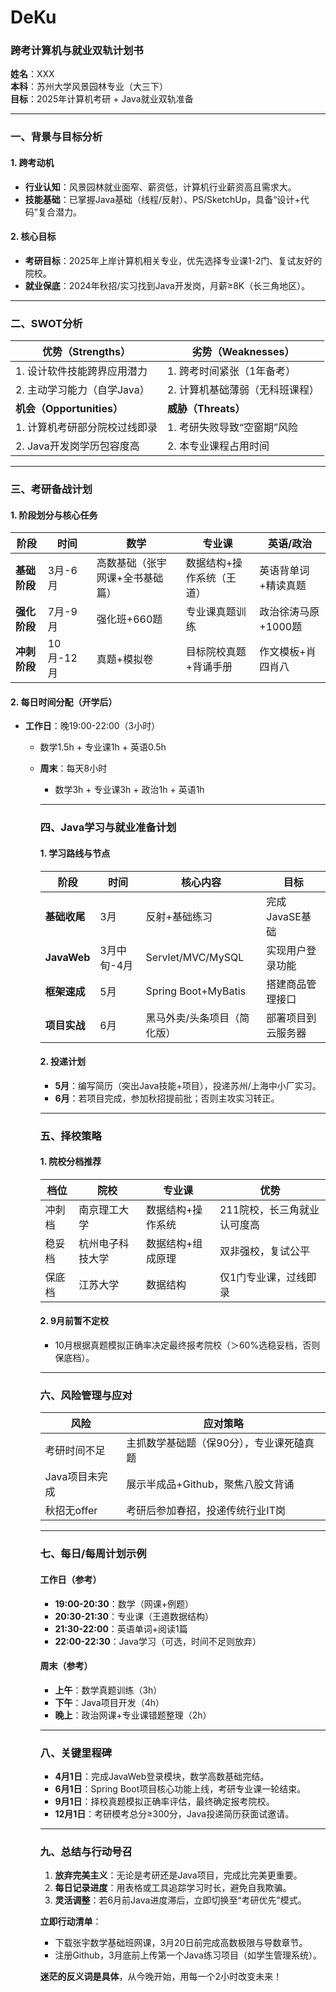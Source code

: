# DeKu
### **跨考计算机与就业双轨计划书**  
**姓名**：XXX  
**本科**：苏州大学风景园林专业（大三下）  
**目标**：2025年计算机考研 + Java就业双轨准备  

---

### **一、背景与目标分析**
#### **1. 跨考动机**  
- **行业认知**：风景园林就业面窄、薪资低，计算机行业薪资高且需求大。  
- **技能基础**：已掌握Java基础（线程/反射）、PS/SketchUp，具备“设计+代码”复合潜力。  

#### **2. 核心目标**  
- **考研目标**：2025年上岸计算机相关专业，优先选择专业课1-2门、复试友好的院校。  
- **就业保底**：2024年秋招/实习找到Java开发岗，月薪≥8K（长三角地区）。  

---

### **二、SWOT分析**  
| **优势（Strengths）**       | **劣势（Weaknesses）**        |  
|----------------------------|------------------------------|  
| 1. 设计软件技能跨界应用潜力   | 1. 跨考时间紧张（1年备考）    |  
| 2. 主动学习能力（自学Java）  | 2. 计算机基础薄弱（无科班课程）|  
| **机会（Opportunities）**   | **威胁（Threats）**           |  
| 1. 计算机考研部分院校过线即录 | 1. 考研失败导致“空窗期”风险    |  
| 2. Java开发岗学历包容度高     | 2. 本专业课程占用时间          |  

---

### **三、考研备战计划**  
#### **1. 阶段划分与核心任务**  
| **阶段**      | **时间**      | **数学**                      | **专业课**                   | **英语/政治**              |  
|---------------|---------------|-------------------------------|----------------------------|--------------------------|  
| **基础阶段**  | 3月-6月       | 高数基础（张宇网课+全书基础篇）| 数据结构+操作系统（王道）   | 英语背单词+精读真题       |  
| **强化阶段**  | 7月-9月       | 强化班+660题                  | 专业课真题训练              | 政治徐涛马原+1000题       |  
| **冲刺阶段**  | 10月-12月     | 真题+模拟卷                   | 目标院校真题+背诵手册       | 作文模板+肖四肖八         |  

#### **2. 每日时间分配（开学后）**  
- **工作日**：晚19:00-22:00（3小时）  
  - 数学1.5h + 专业课1h + 英语0.5h  
  - **周末**：每天8小时  
    - 数学3h + 专业课3h + 政治1h + 英语1h  

    ---

    ### **四、Java学习与就业准备计划**  
    #### **1. 学习路线与节点**  
    | **阶段**       | **时间**      | **核心内容**                  | **目标**                    |  
    |----------------|---------------|-----------------------------|----------------------------|  
    | **基础收尾**   | 3月           | 反射+基础练习                | 完成JavaSE基础             |  
    | **JavaWeb**    | 3月中旬-4月   | Servlet/MVC/MySQL           | 实现用户登录功能            |  
    | **框架速成**   | 5月           | Spring Boot+MyBatis         | 搭建商品管理接口            |  
    | **项目实战**   | 6月           | 黑马外卖/头条项目（简化版）   | 部署项目到云服务器          |  

    #### **2. 投递计划**  
    - **5月**：编写简历（突出Java技能+项目），投递苏州/上海中小厂实习。  
    - **6月**：若项目完成，参加秋招提前批；否则主攻实习转正。  

    ---

    ### **五、择校策略**  
    #### **1. 院校分档推荐**  
    | **档位**   | **院校**          | **专业课**           | **优势**                    |  
    |------------|-------------------|---------------------|----------------------------|  
    | 冲刺档     | 南京理工大学      | 数据结构+操作系统    | 211院校，长三角就业认可度高 |  
    | 稳妥档     | 杭州电子科技大学  | 数据结构+组成原理    | 双非强校，复试公平          |  
    | 保底档     | 江苏大学          | 数据结构             | 仅1门专业课，过线即录       |  

    #### **2. 9月前暂不定校**  
    - 10月根据真题模拟正确率决定最终报考院校（＞60%选稳妥档，否则保底档）。  

    ---

    ### **六、风险管理与应对**  
    | **风险**                | **应对策略**                              |  
    |-------------------------|------------------------------------------|  
    | 考研时间不足            | 主抓数学基础题（保90分），专业课死磕真题 |  
    | Java项目未完成          | 展示半成品+Github，聚焦八股文背诵        |  
    | 秋招无offer             | 考研后参加春招，投递传统行业IT岗         |  

    ---

    ### **七、每日/每周计划示例**  
    #### **工作日（参考）**  
    - **19:00-20:30**：数学（网课+例题）  
    - **20:30-21:30**：专业课（王道数据结构）  
    - **21:30-22:00**：英语单词+阅读1篇  
    - **22:00-22:30**：Java学习（可选，时间不足则放弃）  

    #### **周末（参考）**  
    - **上午**：数学真题训练（3h）  
    - **下午**：Java项目开发（4h）  
    - **晚上**：政治网课+专业课错题整理（2h）  

    ---

    ### **八、关键里程碑**  
    - **4月1日**：完成JavaWeb登录模块，数学高数基础完结。  
    - **6月1日**：Spring Boot项目核心功能上线，考研专业课一轮结束。  
    - **9月1日**：择校真题模拟正确率评估，最终确定报考院校。  
    - **12月1日**：考研模考总分≥300分，Java投递简历获面试邀请。  

    ---

    ### **九、总结与行动号召**  
    1. **放弃完美主义**：无论是考研还是Java项目，完成比完美更重要。  
    2. **每日记录进度**：用表格或工具追踪学习时长，避免自我欺骗。  
    3. **灵活调整**：若6月前Java进度滞后，立即切换至“考研优先”模式。  

    **立即行动清单**：  
    - 下载张宇数学基础班网课，3月20日前完成高数极限与导数章节。  
    - 注册Github，3月底前上传第一个Java练习项目（如学生管理系统）。  

    **迷茫的反义词是具体**，从今晚开始，用每一个2小时改变未来！